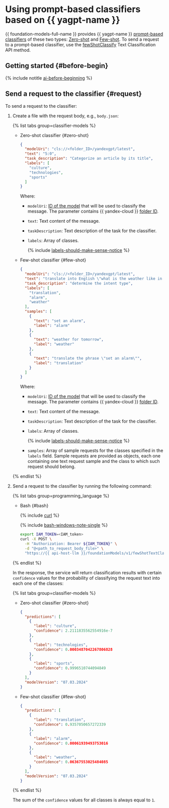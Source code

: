 # Using prompt-based classifiers based on {{ yagpt-name }}

{{ foundation-models-full-name }} provides {{ yagpt-name }} [prompt-based classifiers](../../concepts/classifier/index.md) of these two types: [Zero-shot](../../concepts/classifier/index.md#zero-shot) and [Few-shot](../../concepts/classifier/index.md#few-shot). To send a request to a prompt-based classifier, use the [fewShotClassify](../../text-classification/api-ref/TextClassification/fewShotClassify.md) Text Classification API method.

## Getting started {#before-begin}

{% include notitle [ai-before-beginning](../../../_includes/foundation-models/yandexgpt/ai-before-beginning.md) %}

## Send a request to the classifier {#request}

To send a request to the classifier:

1. Create a file with the request body, e.g., `body.json`:

    {% list tabs group=classifier-models %}

    - Zero-shot classifier {#zero-shot}

      ```json
      {
        "modelUri": "cls://<folder_ID>/yandexgpt/latest",
        "text": "5:0",
        "task_description": "Categorize an article by its title",
        "labels": [
          "culture",
          "technologies",
          "sports"
        ]
      }
      ```

      Where:
      * `modelUri`: [ID of the model](../../../foundation-models/concepts/classifier/models.md) that will be used to classify the message. The parameter contains {{ yandex-cloud }} [folder ID](../../../resource-manager/operations/folder/get-id.md).
      * `text`: Text content of the message.
      * `taskDescription`: Text description of the task for the classifier.
      * `labels`: Array of classes.

          {% include [labels-should-make-sense-notice](../../../_includes/foundation-models/classifier/labels-should-make-sense-notice.md) %}

    - Few-shot classifier {#few-shot}

      ```json
      {
        "modelUri": "cls://<folder_ID>/yandexgpt/latest",
        "text": "translate into English \"what is the weather like in London?\"",
        "task_description": "determine the intent type",
        "labels": [
          "translation",
          "alarm",
          "weather"
        ],
        "samples": [
          {
            "text": "set an alarm",
            "label": "alarm"
          },
          {
            "text": "weather for tomorrow",
            "label": "weather"
          },
          {
            "text": "translate the phrase \"set an alarm\"",
            "label": "translation"
          }
        ]
      }
      ```

      Where:
      * `modelUri`: [ID of the model](../../../foundation-models/concepts/classifier/models.md) that will be used to classify the message. The parameter contains {{ yandex-cloud }} [folder ID](../../../resource-manager/operations/folder/get-id.md).
      * `text`: Text content of the message.
      * `taskDescription`: Text description of the task for the classifier.
      * `labels`: Array of classes.

          {% include [labels-should-make-sense-notice](../../../_includes/foundation-models/classifier/labels-should-make-sense-notice.md) %}

      * `samples`: Array of sample requests for the classes specified in the `labels` field. Sample requests are provided as objects, each one containing one text request sample and the class to which such request should belong.

    {% endlist %}

1. Send a request to the classifier by running the following command:

   {% list tabs group=programming_language %}

   - Bash {#bash}
   
     {% include [curl](../../../_includes/curl.md) %}
     
     {% include [bash-windows-note-single](../../../_includes/translate/bash-windows-note-single.md) %}

      ```bash
      export IAM_TOKEN=<IAM_token>
      curl -X POST \
        -H "Authorization: Bearer ${IAM_TOKEN}" \
        -d "@<path_to_request_body_file>" \
        "https://{{ api-host-llm }}/foundationModels/v1/fewShotTextClassification"
      ```

   {% endlist %}

    In the response, the service will return classification results with certain `confidence` values for the probability of classifying the request text into each one of the classes:

    {% list tabs group=classifier-models %}

    - Zero-shot classifier {#zero-shot}

      ```json
      {
        "predictions": [
          {
            "label": "culture",
            "confidence": 2.2111835562554916e-7
          },
          {
            "label": "technologies",
            "confidence": 0.0003487042267806828
          },
          {
            "label": "sports",
            "confidence": 0.9996510744094849
          }
        ],
        "modelVersion": "07.03.2024"
      }
      ```

    - Few-shot classifier {#few-shot}

      ```json
      {
        "predictions": [
          {
            "label": "translation",
            "confidence": 0.9357050657272339
          },
          {
            "label": "alarm",
            "confidence": 0.00061939493753016
          },
          {
            "label": "weather",
            "confidence": 0.06367553025484085
          }
        ],
        "modelVersion": "07.03.2024"
      }
      ```

    {% endlist %}

    The sum of the `confidence` values for all classes is always equal to `1`.